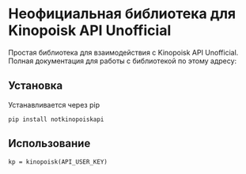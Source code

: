 # Неофициальная библиотека для Kinopoisk API Unofficial


Простая библиотека для взаимодействия с Kinopoisk API Unofficial.  Полная документация для работы с библиотекой по этому адресу: 

## Установка

Устанавливается через pip

```python3
pip install notkinopoiskapi
```

## Использование

```python3
kp = kinopoisk(API_USER_KEY)
```